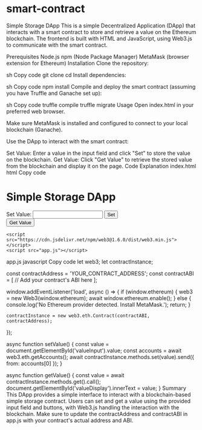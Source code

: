# smart-contract
Simple Storage DApp
This is a simple Decentralized Application (DApp) that interacts with a smart contract to store and retrieve a value on the Ethereum blockchain. The frontend is built with HTML and JavaScript, using Web3.js to communicate with the smart contract.

Prerequisites
Node.js
npm (Node Package Manager)
MetaMask (browser extension for Ethereum)
Installation
Clone the repository:

sh
Copy code
git clone <repository-url>
cd <repository-directory>
Install dependencies:

sh
Copy code
npm install
Compile and deploy the smart contract (assuming you have Truffle and Ganache set up):

sh
Copy code
truffle compile
truffle migrate
Usage
Open index.html in your preferred web browser.

Make sure MetaMask is installed and configured to connect to your local blockchain (Ganache).

Use the DApp to interact with the smart contract:

Set Value: Enter a value in the input field and click "Set" to store the value on the blockchain.
Get Value: Click "Get Value" to retrieve the stored value from the blockchain and display it on the page.
Code Explanation
index.html
html
Copy code
<!DOCTYPE html>
<html lang="en">
<head>
    <meta charset="UTF-8">
    <meta name="viewport" content="width=device-width, initial-scale=1.0">
    <title>Simple Storage</title>
</head>
<body>
    <h1>Simple Storage DApp</h1>
    <div>
        <label for="valueInput">Set Value:</label>
        <input type="number" id="valueInput">
        <button onclick="setValue()">Set</button>
    </div>
    <div>
        <button onclick="getValue()">Get Value</button>
        <p id="valueDisplay"></p>
    </div>

    <script src="https://cdn.jsdelivr.net/npm/web3@1.6.0/dist/web3.min.js"></script>
    <script src="app.js"></script>
</body>
</html>
app.js
javascript
Copy code
let web3;
let contractInstance;

const contractAddress = 'YOUR_CONTRACT_ADDRESS';
const contractABI = [
    // Add your contract's ABI here
];

window.addEventListener('load', async () => {
    if (window.ethereum) {
        web3 = new Web3(window.ethereum);
        await window.ethereum.enable();
    } else {
        console.log('No Ethereum provider detected. Install MetaMask.');
        return;
    }

    contractInstance = new web3.eth.Contract(contractABI, contractAddress);
});

async function setValue() {
    const value = document.getElementById('valueInput').value;
    const accounts = await web3.eth.getAccounts();
    await contractInstance.methods.set(value).send({ from: accounts[0] });
}

async function getValue() {
    const value = await contractInstance.methods.get().call();
    document.getElementById('valueDisplay').innerText = value;
}
Summary
This DApp provides a simple interface to interact with a blockchain-based simple storage contract. Users can set and get a value using the provided input field and buttons, with Web3.js handling the interaction with the blockchain. Make sure to update the contractAddress and contractABI in app.js with your contract's actual address and ABI.
